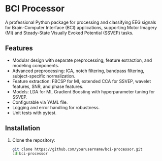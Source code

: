 # BCI Processor

A professional Python package for processing and classifying EEG signals for Brain-Computer Interface (BCI) applications, supporting Motor Imagery (MI) and Steady-State Visually Evoked Potential (SSVEP) tasks.

## Features
- Modular design with separate preprocessing, feature extraction, and modeling components.
- Advanced preprocessing: ICA, notch filtering, bandpass filtering, subject-specific normalization.
- Feature extraction: FBCSP for MI, extended CCA for SSVEP, wavelet features, SNR, and phase features.
- Models: LDA for MI, Gradient Boosting with hyperparameter tuning for SSVEP.
- Configurable via YAML file.
- Logging and error handling for robustness.
- Unit tests with pytest.

## Installation
1. Clone the repository:
   ```bash
   git clone https://github.com/yourusername/bci-processor.git
   cd bci-processor